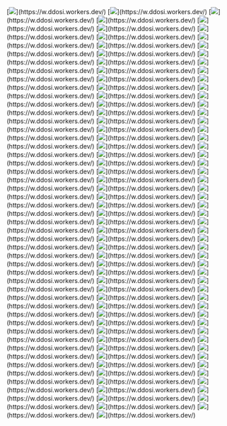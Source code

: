 [![](https://badgen.net/badge/渗透测试思维导图/amazon云安全体系.jpg/008000?icon=windows_"雨苁网盘-问题反馈-QQ569743")](https://w.ddosi.workers.dev/)
[![](https://badgen.net/badge/渗透测试思维导图/android安全.png/008000?icon=windows_"雨苁网盘-问题反馈-QQ569743")](https://w.ddosi.workers.dev/)
[![](https://badgen.net/badge/渗透测试思维导图/APK攻防.png/008000?icon=windows_"雨苁网盘-问题反馈-QQ569743")](https://w.ddosi.workers.dev/)
[![](https://badgen.net/badge/渗透测试思维导图/apk攻防思维导图.png/008000?icon=windows_"雨苁网盘-问题反馈-QQ569743")](https://w.ddosi.workers.dev/)
[![](https://badgen.net/badge/渗透测试思维导图/APT/008000?icon=windows_"雨苁网盘-问题反馈-QQ569743")](https://w.ddosi.workers.dev/)
[![](https://badgen.net/badge/渗透测试思维导图/CTF攻防部署.png/008000?icon=windows_"雨苁网盘-问题反馈-QQ569743")](https://w.ddosi.workers.dev/)
[![](https://badgen.net/badge/渗透测试思维导图/Hack_Skills_Practice.jpg/008000?icon=windows_"雨苁网盘-问题反馈-QQ569743")](https://w.ddosi.workers.dev/)
[![](https://badgen.net/badge/渗透测试思维导图/Hack_Skills_Practice.png/008000?icon=windows_"雨苁网盘-问题反馈-QQ569743")](https://w.ddosi.workers.dev/)
[![](https://badgen.net/badge/渗透测试思维导图/Linux_Security_Coaching.png/008000?icon=windows_"雨苁网盘-问题反馈-QQ569743")](https://w.ddosi.workers.dev/)
[![](https://badgen.net/badge/渗透测试思维导图/metasploit.xmind/008000?icon=windows_"雨苁网盘-问题反馈-QQ569743")](https://w.ddosi.workers.dev/)
[![](https://badgen.net/badge/渗透测试思维导图/mysql手工注入.xmind/008000?icon=windows_"雨苁网盘-问题反馈-QQ569743")](https://w.ddosi.workers.dev/)
[![](https://badgen.net/badge/渗透测试思维导图/PE格式结构图2.JPG/008000?icon=windows_"雨苁网盘-问题反馈-QQ569743")](https://w.ddosi.workers.dev/)
[![](https://badgen.net/badge/渗透测试思维导图/PHP代码审计思维导图.png/008000?icon=windows_"雨苁网盘-问题反馈-QQ569743")](https://w.ddosi.workers.dev/)
[![](https://badgen.net/badge/渗透测试思维导图/PHP代码审计脑图.png/008000?icon=windows_"雨苁网盘-问题反馈-QQ569743")](https://w.ddosi.workers.dev/)
[![](https://badgen.net/badge/渗透测试思维导图/powershell.jpg/008000?icon=windows_"雨苁网盘-问题反馈-QQ569743")](https://w.ddosi.workers.dev/)
[![](https://badgen.net/badge/渗透测试思维导图/python.png/008000?icon=windows_"雨苁网盘-问题反馈-QQ569743")](https://w.ddosi.workers.dev/)
[![](https://badgen.net/badge/渗透测试思维导图/SAE运维体系.jpg/008000?icon=windows_"雨苁网盘-问题反馈-QQ569743")](https://w.ddosi.workers.dev/)
[![](https://badgen.net/badge/渗透测试思维导图/SIEM系统的结构图.jpg/008000?icon=windows_"雨苁网盘-问题反馈-QQ569743")](https://w.ddosi.workers.dev/)
[![](https://badgen.net/badge/渗透测试思维导图/sqlmap.xmind/008000?icon=windows_"雨苁网盘-问题反馈-QQ569743")](https://w.ddosi.workers.dev/)
[![](https://badgen.net/badge/渗透测试思维导图/sqlmap思维导图.jpg/008000?icon=windows_"雨苁网盘-问题反馈-QQ569743")](https://w.ddosi.workers.dev/)
[![](https://badgen.net/badge/渗透测试思维导图/SSRF漏洞挖掘思维导图.jpg/008000?icon=windows_"雨苁网盘-问题反馈-QQ569743")](https://w.ddosi.workers.dev/)
[![](https://badgen.net/badge/渗透测试思维导图/vi-vim使用技巧图.png/008000?icon=windows_"雨苁网盘-问题反馈-QQ569743")](https://w.ddosi.workers.dev/)
[![](https://badgen.net/badge/渗透测试思维导图/vim思维导图.jpg/008000?icon=windows_"雨苁网盘-问题反馈-QQ569743")](https://w.ddosi.workers.dev/)
[![](https://badgen.net/badge/渗透测试思维导图/WEB2HACK.jpg/008000?icon=windows_"雨苁网盘-问题反馈-QQ569743")](https://w.ddosi.workers.dev/)
[![](https://badgen.net/badge/渗透测试思维导图/Web之困/008000?icon=windows_"雨苁网盘-问题反馈-QQ569743")](https://w.ddosi.workers.dev/)
[![](https://badgen.net/badge/渗透测试思维导图/Web入侵思路.png/008000?icon=windows_"雨苁网盘-问题反馈-QQ569743")](https://w.ddosi.workers.dev/)
[![](https://badgen.net/badge/渗透测试思维导图/web前端知识框架.png/008000?icon=windows_"雨苁网盘-问题反馈-QQ569743")](https://w.ddosi.workers.dev/)
[![](https://badgen.net/badge/渗透测试思维导图/Web安全.png/008000?icon=windows_"雨苁网盘-问题反馈-QQ569743")](https://w.ddosi.workers.dev/)
[![](https://badgen.net/badge/渗透测试思维导图/Web安全工程师学习路线图.png/008000?icon=windows_"雨苁网盘-问题反馈-QQ569743")](https://w.ddosi.workers.dev/)
[![](https://badgen.net/badge/渗透测试思维导图/web安全思维导图.jpg/008000?icon=windows_"雨苁网盘-问题反馈-QQ569743")](https://w.ddosi.workers.dev/)
[![](https://badgen.net/badge/渗透测试思维导图/Web应用安全.jpg/008000?icon=windows_"雨苁网盘-问题反馈-QQ569743")](https://w.ddosi.workers.dev/)
[![](https://badgen.net/badge/渗透测试思维导图/web应用测试.jpg/008000?icon=windows_"雨苁网盘-问题反馈-QQ569743")](https://w.ddosi.workers.dev/)
[![](https://badgen.net/badge/渗透测试思维导图/Windows下的黑客.jpg/008000?icon=windows_"雨苁网盘-问题反馈-QQ569743")](https://w.ddosi.workers.dev/)
[![](https://badgen.net/badge/渗透测试思维导图/wyscan设计结构.png/008000?icon=windows_"雨苁网盘-问题反馈-QQ569743")](https://w.ddosi.workers.dev/)
[![](https://badgen.net/badge/渗透测试思维导图/XML安全汇总.png/008000?icon=windows_"雨苁网盘-问题反馈-QQ569743")](https://w.ddosi.workers.dev/)
[![](https://badgen.net/badge/渗透测试思维导图/XSS-en.png/008000?icon=windows_"雨苁网盘-问题反馈-QQ569743")](https://w.ddosi.workers.dev/)
[![](https://badgen.net/badge/渗透测试思维导图/XSS.jpg/008000?icon=windows_"雨苁网盘-问题反馈-QQ569743")](https://w.ddosi.workers.dev/)
[![](https://badgen.net/badge/渗透测试思维导图/XSS利用架构图.jpg/008000?icon=windows_"雨苁网盘-问题反馈-QQ569743")](https://w.ddosi.workers.dev/)
[![](https://badgen.net/badge/渗透测试思维导图/XSS攻击点汇总.png/008000?icon=windows_"雨苁网盘-问题反馈-QQ569743")](https://w.ddosi.workers.dev/)
[![](https://badgen.net/badge/渗透测试思维导图/《安全威胁与防御技术》课程体系思维导图.png/008000?icon=windows_"雨苁网盘-问题反馈-QQ569743")](https://w.ddosi.workers.dev/)
[![](https://badgen.net/badge/渗透测试思维导图/业务安全top10.png/008000?icon=windows_"雨苁网盘-问题反馈-QQ569743")](https://w.ddosi.workers.dev/)
[![](https://badgen.net/badge/渗透测试思维导图/企业安全防御思维导图.png/008000?icon=windows_"雨苁网盘-问题反馈-QQ569743")](https://w.ddosi.workers.dev/)
[![](https://badgen.net/badge/渗透测试思维导图/信息系统整体安全生命周期设计.jpg/008000?icon=windows_"雨苁网盘-问题反馈-QQ569743")](https://w.ddosi.workers.dev/)
[![](https://badgen.net/badge/渗透测试思维导图/图片隐写.jpg/008000?icon=windows_"雨苁网盘-问题反馈-QQ569743")](https://w.ddosi.workers.dev/)
[![](https://badgen.net/badge/渗透测试思维导图/如何成为出色的黑客.jpg/008000?icon=windows_"雨苁网盘-问题反馈-QQ569743")](https://w.ddosi.workers.dev/)
[![](https://badgen.net/badge/渗透测试思维导图/安全事件.jpg/008000?icon=windows_"雨苁网盘-问题反馈-QQ569743")](https://w.ddosi.workers.dev/)
[![](https://badgen.net/badge/渗透测试思维导图/安全设计思维导图_V1.1.jpg/008000?icon=windows_"雨苁网盘-问题反馈-QQ569743")](https://w.ddosi.workers.dev/)
[![](https://badgen.net/badge/渗透测试思维导图/安全运维脑图.png/008000?icon=windows_"雨苁网盘-问题反馈-QQ569743")](https://w.ddosi.workers.dev/)
[![](https://badgen.net/badge/渗透测试思维导图/安全韵味.png/008000?icon=windows_"雨苁网盘-问题反馈-QQ569743")](https://w.ddosi.workers.dev/)
[![](https://badgen.net/badge/渗透测试思维导图/密码安全研究.jpg/008000?icon=windows_"雨苁网盘-问题反馈-QQ569743")](https://w.ddosi.workers.dev/)
[![](https://badgen.net/badge/渗透测试思维导图/密码找回逻辑漏洞.png/008000?icon=windows_"雨苁网盘-问题反馈-QQ569743")](https://w.ddosi.workers.dev/)
[![](https://badgen.net/badge/渗透测试思维导图/工控系统安全及应对.jpg/008000?icon=windows_"雨苁网盘-问题反馈-QQ569743")](https://w.ddosi.workers.dev/)
[![](https://badgen.net/badge/渗透测试思维导图/常见威胁.jpg/008000?icon=windows_"雨苁网盘-问题反馈-QQ569743")](https://w.ddosi.workers.dev/)
[![](https://badgen.net/badge/渗透测试思维导图/常见渗透测试方法.png/008000?icon=windows_"雨苁网盘-问题反馈-QQ569743")](https://w.ddosi.workers.dev/)
[![](https://badgen.net/badge/渗透测试思维导图/微软深度防御安全模型7层安全防御.jpg/008000?icon=windows_"雨苁网盘-问题反馈-QQ569743")](https://w.ddosi.workers.dev/)
[![](https://badgen.net/badge/渗透测试思维导图/情报收集脑图.png/008000?icon=windows_"雨苁网盘-问题反馈-QQ569743")](https://w.ddosi.workers.dev/)
[![](https://badgen.net/badge/渗透测试思维导图/数据库安全.jpg/008000?icon=windows_"雨苁网盘-问题反馈-QQ569743")](https://w.ddosi.workers.dev/)
[![](https://badgen.net/badge/渗透测试思维导图/无线安全.jpg/008000?icon=windows_"雨苁网盘-问题反馈-QQ569743")](https://w.ddosi.workers.dev/)
[![](https://badgen.net/badge/渗透测试思维导图/无线安全.xmind/008000?icon=windows_"雨苁网盘-问题反馈-QQ569743")](https://w.ddosi.workers.dev/)
[![](https://badgen.net/badge/渗透测试思维导图/智能设备.png/008000?icon=windows_"雨苁网盘-问题反馈-QQ569743")](https://w.ddosi.workers.dev/)
[![](https://badgen.net/badge/渗透测试思维导图/浏览器安全思维导图.jpg/008000?icon=windows_"雨苁网盘-问题反馈-QQ569743")](https://w.ddosi.workers.dev/)
[![](https://badgen.net/badge/渗透测试思维导图/渗透思维导图.jpg/008000?icon=windows_"雨苁网盘-问题反馈-QQ569743")](https://w.ddosi.workers.dev/)
[![](https://badgen.net/badge/渗透测试思维导图/渗透思路.xmind/008000?icon=windows_"雨苁网盘-问题反馈-QQ569743")](https://w.ddosi.workers.dev/)
[![](https://badgen.net/badge/渗透测试思维导图/渗透测试.jpg/008000?icon=windows_"雨苁网盘-问题反馈-QQ569743")](https://w.ddosi.workers.dev/)
[![](https://badgen.net/badge/渗透测试思维导图/渗透测试实验室.jpg/008000?icon=windows_"雨苁网盘-问题反馈-QQ569743")](https://w.ddosi.workers.dev/)
[![](https://badgen.net/badge/渗透测试思维导图/渗透测试思维导图-诸葛建伟.pdf/008000?icon=windows_"雨苁网盘-问题反馈-QQ569743")](https://w.ddosi.workers.dev/)
[![](https://badgen.net/badge/渗透测试思维导图/渗透测试报告结构.png/008000?icon=windows_"雨苁网盘-问题反馈-QQ569743")](https://w.ddosi.workers.dev/)
[![](https://badgen.net/badge/渗透测试思维导图/渗透的艺术.jpg/008000?icon=windows_"雨苁网盘-问题反馈-QQ569743")](https://w.ddosi.workers.dev/)
[![](https://badgen.net/badge/渗透测试思维导图/百合花教程.jpg/008000?icon=windows_"雨苁网盘-问题反馈-QQ569743")](https://w.ddosi.workers.dev/)
[![](https://badgen.net/badge/渗透测试思维导图/知道创宇技能表.pdf/008000?icon=windows_"雨苁网盘-问题反馈-QQ569743")](https://w.ddosi.workers.dev/)
[![](https://badgen.net/badge/渗透测试思维导图/社会工程学.jpg/008000?icon=windows_"雨苁网盘-问题反馈-QQ569743")](https://w.ddosi.workers.dev/)
[![](https://badgen.net/badge/渗透测试思维导图/社工思维导向图.jpg/008000?icon=windows_"雨苁网盘-问题反馈-QQ569743")](https://w.ddosi.workers.dev/)
[![](https://badgen.net/badge/渗透测试思维导图/社工思维导图.jpg/008000?icon=windows_"雨苁网盘-问题反馈-QQ569743")](https://w.ddosi.workers.dev/)
[![](https://badgen.net/badge/渗透测试思维导图/运维.png/008000?icon=windows_"雨苁网盘-问题反馈-QQ569743")](https://w.ddosi.workers.dev/)
[![](https://badgen.net/badge/渗透测试思维导图/运维安全.png/008000?icon=windows_"雨苁网盘-问题反馈-QQ569743")](https://w.ddosi.workers.dev/)
[![](https://badgen.net/badge/渗透测试思维导图/逆向技能树.png/008000?icon=windows_"雨苁网盘-问题反馈-QQ569743")](https://w.ddosi.workers.dev/)
[![](https://badgen.net/badge/渗透测试思维导图/逻辑漏洞挖掘思维导图.jpg/008000?icon=windows_"雨苁网盘-问题反馈-QQ569743")](https://w.ddosi.workers.dev/)
[![](https://badgen.net/badge/渗透测试思维导图/APT\仔细深入的各种信息搜集任务.xmind/008000?icon=windows_"雨苁网盘-问题反馈-QQ569743")](https://w.ddosi.workers.dev/)
[![](https://badgen.net/badge/渗透测试思维导图/APT\关于一个合格的apt从业者所必须具备的一些基础技能.xmind/008000?icon=windows_"雨苁网盘-问题反馈-QQ569743")](https://w.ddosi.workers.dev/)
[![](https://badgen.net/badge/渗透测试思维导图/APT\如何搜集高价值目标邮箱.xmind/008000?icon=windows_"雨苁网盘-问题反馈-QQ569743")](https://w.ddosi.workers.dev/)
[![](https://badgen.net/badge/渗透测试思维导图/Web之困\1.Web应用安全.png/008000?icon=windows_"雨苁网盘-问题反馈-QQ569743")](https://w.ddosi.workers.dev/)
[![](https://badgen.net/badge/渗透测试思维导图/Web之困\10.源的继承.png/008000?icon=windows_"雨苁网盘-问题反馈-QQ569743")](https://w.ddosi.workers.dev/)
[![](https://badgen.net/badge/渗透测试思维导图/Web之困\11.同源策略之外的世界.png/008000?icon=windows_"雨苁网盘-问题反馈-QQ569743")](https://w.ddosi.workers.dev/)
[![](https://badgen.net/badge/渗透测试思维导图/Web之困\12.其他的安全边界.png/008000?icon=windows_"雨苁网盘-问题反馈-QQ569743")](https://w.ddosi.workers.dev/)
[![](https://badgen.net/badge/渗透测试思维导图/Web之困\13.内容识别机制.png/008000?icon=windows_"雨苁网盘-问题反馈-QQ569743")](https://w.ddosi.workers.dev/)
[![](https://badgen.net/badge/渗透测试思维导图/Web之困\14.应对恶意脚本.png/008000?icon=windows_"雨苁网盘-问题反馈-QQ569743")](https://w.ddosi.workers.dev/)
[![](https://badgen.net/badge/渗透测试思维导图/Web之困\15.外围的网站特权.png/008000?icon=windows_"雨苁网盘-问题反馈-QQ569743")](https://w.ddosi.workers.dev/)
[![](https://badgen.net/badge/渗透测试思维导图/Web之困\16.新的浏览器安全特性与未来展望.png/008000?icon=windows_"雨苁网盘-问题反馈-QQ569743")](https://w.ddosi.workers.dev/)
[![](https://badgen.net/badge/渗透测试思维导图/Web之困\17.其他值得注意的浏览器机制.png/008000?icon=windows_"雨苁网盘-问题反馈-QQ569743")](https://w.ddosi.workers.dev/)
[![](https://badgen.net/badge/渗透测试思维导图/Web之困\18.常见的Web安全漏洞.png/008000?icon=windows_"雨苁网盘-问题反馈-QQ569743")](https://w.ddosi.workers.dev/)
[![](https://badgen.net/badge/渗透测试思维导图/Web之困\2.一切从URL开始.png/008000?icon=windows_"雨苁网盘-问题反馈-QQ569743")](https://w.ddosi.workers.dev/)
[![](https://badgen.net/badge/渗透测试思维导图/Web之困\3.HTTP协议.png/008000?icon=windows_"雨苁网盘-问题反馈-QQ569743")](https://w.ddosi.workers.dev/)
[![](https://badgen.net/badge/渗透测试思维导图/Web之困\4.HTML语言.png/008000?icon=windows_"雨苁网盘-问题反馈-QQ569743")](https://w.ddosi.workers.dev/)
[![](https://badgen.net/badge/渗透测试思维导图/Web之困\5.层叠样式表.png/008000?icon=windows_"雨苁网盘-问题反馈-QQ569743")](https://w.ddosi.workers.dev/)
[![](https://badgen.net/badge/渗透测试思维导图/Web之困\6.浏览器端脚本.png/008000?icon=windows_"雨苁网盘-问题反馈-QQ569743")](https://w.ddosi.workers.dev/)
[![](https://badgen.net/badge/渗透测试思维导图/Web之困\7.非HTML类型文档.png/008000?icon=windows_"雨苁网盘-问题反馈-QQ569743")](https://w.ddosi.workers.dev/)
[![](https://badgen.net/badge/渗透测试思维导图/Web之困\8.浏览器插件产生的内容.png/008000?icon=windows_"雨苁网盘-问题反馈-QQ569743")](https://w.ddosi.workers.dev/)
[![](https://badgen.net/badge/渗透测试思维导图/Web之困\9.内容隔离逻辑.png/008000?icon=windows_"雨苁网盘-问题反馈-QQ569743")](https://w.ddosi.workers.dev/)
